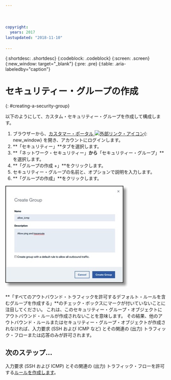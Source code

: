 ```yaml
---



copyright:
  years: 2017
lastupdated: "2018-11-10"

---
```


{:shortdesc: .shortdesc}
{:codeblock: .codeblock}
{:screen: .screen}
{:new_window: target="_blank"}
{:pre: .pre}
{:table: .aria-labeledby="caption"}

# セキュリティー・グループの作成
{: #creating-a-security-group}

以下のようにして、カスタム・セキュリティー・グループを作成して構成します。

1. ブラウザーから、[カスタマー・ポータル ![外部リンク・アイコン](../../icons/launch-glyph.svg "外部リンク・アイコン")](https://control.softlayer.com/){: new_window} を開き、アカウントにログインします。
2.	**「セキュリティー」**タブを選択します。
3. **「ネットワーク・セキュリティー」**から**「セキュリティー・グループ」**を選択します。
4.	**「グループの作成 +」**をクリックします。
5.	セキュリティー・グループの名前と、オプションで説明を入力します。
6. **「グループの作成」**をクリックします。

![セキュリティー・グループの作成](./images/create_sg.jpg)

**「すべてのアウトバウンド・トラフィックを許可するデフォルト・ルールを含むグループを作成する」**のチェック・ボックスにマークが付いていないことに注目してください。 これは、このセキュリティー・グループ・オブジェクトにアウトバウンド・ルールが作成されないことを意味します。 その結果、他のアウトバウンド・ルールまたはセキュリティー・グループ・オブジェクトが作成されなければ、入力要求 (SSH および ICMP など) とその関連の (出力) トラフィック・フローまたは応答のみが許可されます。

## 次のステップ...
入力要求 (SSH および ICMP) とその関連の (出力) トラフィック・フローを許可する[ルールを作成します](/docs/infrastructure/security-groups?topic=security-groups-creating-a-new-rule)。  
